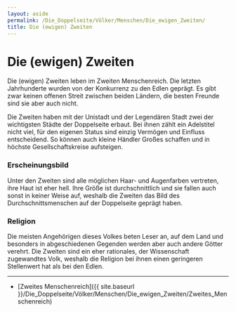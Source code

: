 ```yaml
---
layout: aside
permalink: /Die_Doppelseite/Völker/Menschen/Die_ewigen_Zweiten/
title: Die (ewigen) Zweiten
---
```


# Die (ewigen) Zweiten

Die (ewigen) Zweiten leben im Zweiten Menschenreich. Die letzten Jahrhunderte wurden von der Konkurrenz zu den Edlen geprägt. Es gibt zwar keinen offenen Streit zwischen beiden Ländern, die besten Freunde sind sie aber auch nicht.

Die Zweiten haben mit der Unistadt und der Legendären Stadt zwei der wichtigsten Städte der Doppelseite erbaut. Bei ihnen zählt ein Adelstitel nicht viel, für den eigenen Status sind einzig Vermögen und Einfluss entscheidend. So können auch kleine Händler Großes schaffen und in höchste Gesellschaftskreise aufsteigen.

### Erscheinungsbild

Unter den Zweiten sind alle möglichen Haar- und Augenfarben vertreten, ihre Haut ist eher hell. Ihre Größe ist durchschnittlich und sie fallen auch sonst in keiner Weise auf, weshalb die Zweiten das Bild des Durchschnittsmenschen auf der Doppelseite geprägt haben.

### Religion

Die meisten Angehörigen dieses Volkes beten Leser an, auf dem Land und besonders in abgeschiedenen Gegenden werden aber auch andere Götter verehrt. Die Zweiten sind ein eher rationales, der Wissenschaft zugewandtes Volk, weshalb die Religion bei ihnen einen geringeren Stellenwert hat als bei den Edlen.

***

- [Zweites Menschenreich]({{ site.baseurl }}/Die_Doppelseite/Völker/Menschen/Die_ewigen_Zweiten/Zweites_Menschenreich)
